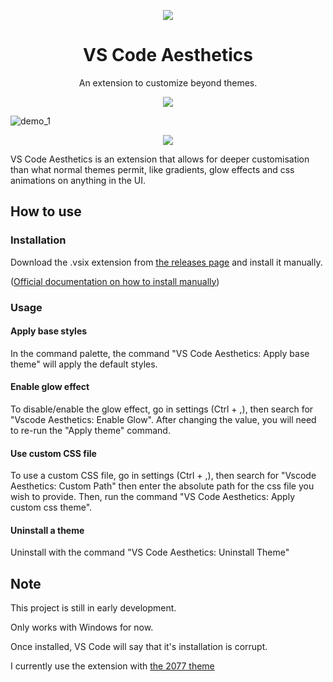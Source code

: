<p align="center">
  <img src="https://user-images.githubusercontent.com/8711020/142301012-41575a7f-55f3-4c02-bc16-dd2ab8a75a90.png" />
</p>
<h1 align="center">
VS Code Aesthetics
</h1>


<p align="center">
An extension to customize beyond themes.
</p>
<p align="center">
  <img src="https://user-images.githubusercontent.com/8711020/142301382-70b9893c-e4e8-444f-ae7d-856adc06e05d.png" />
</p>

![demo_1](https://user-images.githubusercontent.com/8711020/142354891-43c27b11-a106-4f22-931b-562fab20a60f.png)

<p align="center">
    <img src="https://user-images.githubusercontent.com/8711020/142301382-70b9893c-e4e8-444f-ae7d-856adc06e05d.png" />
</p>


VS Code Aesthetics is an extension that allows for deeper customisation than what normal themes permit, like gradients, glow effects and css animations on anything in the UI.

## How to use

### Installation
Download the .vsix extension from [the releases page](https://github.com/gcholette/vscode-aesthetics/releases) and install it manually. 

([Official documentation on how to install manually](https://code.visualstudio.com/docs/editor/extension-marketplace#_install-from-a-vsix))

### Usage
#### Apply base styles
In the command palette, the command "VS Code Aesthetics: Apply base theme" will apply the default styles.

#### Enable glow effect
To disable/enable the glow effect, go in settings (Ctrl + ,), then search for "Vscode Aesthetics: Enable Glow". After changing the value, you will need to re-run the "Apply theme" command.

#### Use custom CSS file
To use a custom CSS file, go in settings (Ctrl + ,), then search for "Vscode Aesthetics: Custom Path" then enter the absolute path for the css file you wish to provide. Then, run the command "VS Code Aesthetics: Apply custom css theme".

#### Uninstall a theme
Uninstall with the command "VS Code Aesthetics: Uninstall Theme"



## Note

This project is still in early development. 

Only works with Windows for now.

Once installed, VS Code will say that it's installation is corrupt.

I currently use the extension with [the 2077 theme](https://marketplace.visualstudio.com/items?itemName=Endormi.2077-theme)
